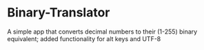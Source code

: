 # Binary-Translator
A simple app that converts decimal numbers to their (1-255) binary equivalent; added functionality for alt keys and UTF-8
